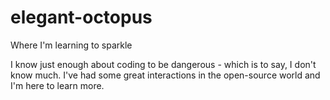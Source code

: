 # elegant-octopus
Where I'm learning to sparkle

I know just enough about coding to be dangerous - which is to say, I don't know much. I've had some great interactions in the open-source world and I'm here to learn more.
